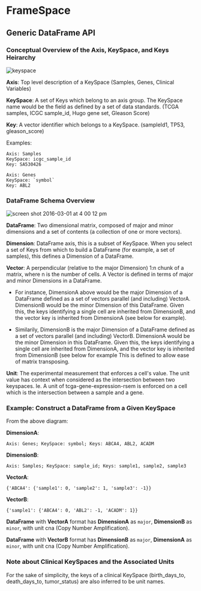 # FrameSpace
## Generic DataFrame API

### Conceptual Overview of the Axis, KeySpace, and Keys Heirarchy

![keyspace](https://cloud.githubusercontent.com/assets/6373975/13445184/aa7555a4-dfbf-11e5-8ebd-719152f2df11.png)

**Axis**: Top level description of a KeySpace (Samples, Genes, Clinical Variables)

**KeySpace**: A set of Keys which belong to an axis group. The KeySpace name would be the field as defined by a set of data standards. (TCGA samples, ICGC sample_id, Hugo gene set, Gleason Score)

**Key**: A vector identifier which belongs to a KeySpace. (sampleId1, TP53, gleason_score)

Examples: 

```
Axis: Samples
KeySpace: icgc_sample_id
Key: SA530426

Axis: Genes
KeySpace: `symbol`
Key: ABL2
```

### DataFrame Schema Overview

![screen shot 2016-03-01 at 4 00 12 pm](https://cloud.githubusercontent.com/assets/6373975/13470044/fae516a6-e05e-11e5-9b11-10343e538ddf.png)

**DataFrame**: Two dimensional matrix, composed of major and minor dimensions and a set of contents (a collection of one or more vectors).

**Dimension**: DataFrame axis, this is a subset of KeySpace. When you select a set of Keys from which to build a DataFrame (for example, a set of samples), this defines a Dimension of a DataFrame.

**Vector**: A perpendicular (relative to the major Dimension) 1:n chunk of a matrix, where n is the number of cells. A Vector is defined in terms of major and minor Dimensions in a DataFrame. 

* For instance, DimensionA above would be the major Dimension of a DataFrame defined as a set of vectors parallel (and including) VectorA. DimensionB would be the minor Dimension of this DataFrame. Given this, the keys identifying a single cell are inherited from DimensionB, and the vector key is inherited from DimensionA (see below for example). 

* Similarily, DimensionB is the major Dimension of a DataFrame defined as a set of vectors parallel (and including) VectorB. DimensionA would be the minor Dimension in this DataFrame. Given this, the keys identifying a single cell are inherited from DimensionA, and the vector key is inherited from DimensionB (see below for example This is defined to allow ease of matrix transposing. 

**Unit**: The experimental measurement that enforces a cell's value. The unit value has context when considered as the intersection between two keyspaces. Ie. A unit of tcga-gene-expression-rsem is enforced on a cell which is the intersection between a sample and a gene. 

### Example: Construct a DataFrame from a Given KeySpace

From the above diagram:

**DimensionA**: 
```
Axis: Genes; KeySpace: symbol; Keys: ABCA4, ABL2, ACADM
```
**DimensionB**: 
```
Axis: Samples; KeySpace: sample_id; Keys: sample1, sample2, sample3
```

**VectorA**: 
```
{'ABCA4': {'sample1': 0, 'sample2': 1, 'sample3': -1}}
```
**VectorB**: 
```
{'sample1': {'ABCA4': 0, 'ABL2': -1, 'ACADM': 1}}
```

**DataFrame** with **VectorA** format has **DimensionA** as `major`, **DimensionB** as `minor`, with unit cna (Copy Number Amplification).

**DataFrame** with **VectorB** format has **DimensionB** as `major`, **DimensionA** as `minor`, with unit cna (Copy Number Amplification).

### Note about Clinical KeySpaces and the Associated Units

For the sake of simplicity, the keys of a clinical KeySpace (birth_days_to, death_days_to, tumor_status) are also inferred to be unit names. 